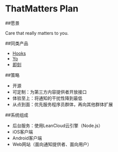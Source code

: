 # ThatMatters Plan

##愿景

Care that really matters to you.

##同类产品

* [Hooks](http://www.gethooksapp.com/)
* [Yo](https://www.justyo.co/)
* [即刻](http://www.ruguoapp.com/)

##策略

* 开源
* 可定制：为第三方内容提供者开放接口
* 体验至上：将通知的干扰性降到最低
* 从点到面：优先服务程序员群体，再向其他群体扩展

##系统组成

* 后台服务：使用LeanCloud云引擎（Node.js）
* iOS客户端
* Android客户端
* Web网站（面向通知提供者、面向用户）
